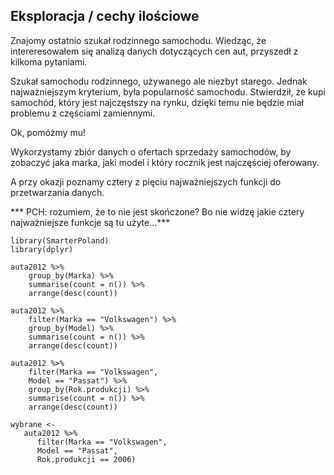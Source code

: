 Eksploracja / cechy ilościowe
-----------------------------

Znajomy ostatnio szukał rodzinnego samochodu.
Wiedząc, że intereresowałem się analizą danych dotyczących cen aut, przyszedł z kilkoma pytaniami.

Szukał samochodu rodzinnego, używanego ale niezbyt starego.
Jednak najważniejszym kryterium, była popularność samochodu.
Stwierdził, że kupi samochód, który jest najczęstszy na rynku, dzięki temu nie będzie miał problemu z częściami zamiennymi.

Ok, pomóżmy mu!

Wykorzystamy zbiór danych o ofertach sprzedaży samochodów, by zobaczyć jaka marka, jaki model i który rocznik jest najczęściej oferowany.

A przy okazji poznamy cztery z pięciu najważniejszych funkcji do przetwarzania danych.

*** PCH: rozumiem, że to nie jest skończone? Bo nie widzę jakie cztery najważniejsze 
funkcje są tu użyte...***

```{r, warning=FALSE}
library(SmarterPoland)
library(dplyr)

auta2012 %>%
    group_by(Marka) %>%
    summarise(count = n()) %>%
    arrange(desc(count))

auta2012 %>%
    filter(Marka == "Volkswagen") %>%
    group_by(Model) %>%
    summarise(count = n()) %>%
    arrange(desc(count))

auta2012 %>%
    filter(Marka == "Volkswagen",
    Model == "Passat") %>%
    group_by(Rok.produkcji) %>%
    summarise(count = n()) %>%
    arrange(desc(count))

wybrane <-
   auta2012 %>% 
      filter(Marka == "Volkswagen",
      Model == "Passat",
      Rok.produkcji == 2006)

```



